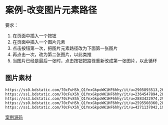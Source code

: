 # 案例-改变图片元素路径

要求：

1. 在页面中插入一个按钮
2. 在页面中插入一个图片元素
3. 点击按钮第一次，把图片元素路径改为下面第一张图片
4. 再点击一次，改为第二张图片，以此类推
5. 当图片已经是最后一张时，点击按钮把路径重新改成第一张图片，以此循环

## 图片素材

```
https://ss0.bdstatic.com/70cFuHSh_Q1YnxGkpoWK1HF6hhy/it/u=2905893513,2695425341&fm=26&gp=0.jpg
https://ss1.bdstatic.com/70cFuXSh_Q1YnxGkpoWK1HF6hhy/it/u=2364547894,2895798227&fm=26&gp=0.jpg
https://ss3.bdstatic.com/70cFv8Sh_Q1YnxGkpoWK1HF6hhy/it/u=2883422974,2939969757&fm=26&gp=0.jpg
https://ss0.bdstatic.com/70cFvHSh_Q1YnxGkpoWK1HF6hhy/it/u=2595508360,28762262&fm=26&gp=0.jpg
https://ss1.bdstatic.com/70cFvXSh_Q1YnxGkpoWK1HF6hhy/it/u=4271137042,1949666209&fm=26&gp=0.jpg
```

[案例源码](./demo/demo01.html)
